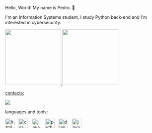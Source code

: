Hello, World! My name is Pedro. 👋

I'm an Information Systems student, I study Python back-end and I'm interested in cybersecurity.


<div>
<a href="https://github.com/PedroRodriguesSilva">
<img loading="lazy" height="180em" src="https://github-readme-stats.vercel.app/api?username=PedroRodriguesSilva&show_icons=true&theme=dracula&include_all_commits=true&count_private=true"/>
<img loading="lazy" height="180em" src="https://github-readme-stats.vercel.app/api/top-langs/?username=PedroRodriguesSilva&layout=compact&langs_count=7&theme=dracula"/>
</div>



contacts:
<div>
  <a href="https://www.linkedin.com/in/pedro-henrique-rodrigues-da-silva-5a7225226/" target="_blank"><img loading="lazy" src="https://img.shields.io/badge/-LinkedIn-%230077B5?style=for-the-badge&logo=linkedin&logoColor=white" target="_blank"></a> 
</div>
<div>


languages and tools:

<img 
  align= "left" 
  alt = "html" 
  title = "HTML" 
  width = "30px" 
  style = "padding-right: 10px;" 
  src="https://cdn.jsdelivr.net/gh/devicons/devicon@latest/icons/html5/html5-original.svg" 
/> 

<img 
  align= "left" 
  alt = "css" 
  title = "CSS" 
  width = "30px" 
  style = "padding-right: 10px;" 
  src="https://cdn.jsdelivr.net/gh/devicons/devicon@latest/icons/css3/css3-original.svg"
/>

<img 
  align= "left" 
  alt = "javascript" 
  title = "JavaScript" 
  width = "30px" 
  style = "padding-right: 10px;" 
  src="https://cdn.jsdelivr.net/gh/devicons/devicon@latest/icons/javascript/javascript-original.svg"
/>

<img 
  align= "left" 
  alt = "python" 
  title = "Python" 
  width = "30px" 
  style = "padding-right: 10px;" 
  src="https://cdn.jsdelivr.net/gh/devicons/devicon@latest/icons/python/python-original.svg"
/>

<img 
  align= "left" 
  alt = "django" 
  title = "Django" 
  width = "30px" 
  style = "padding-right: 10px;" 
  src="https://cdn.jsdelivr.net/gh/devicons/devicon@latest/icons/django/django-plain.svg"
/>

<img 
  align= "left" 
  alt = "java" 
  title = "Java" 
  width = "30px" 
  style = "padding-right: 10px;" 
  src="https://cdn.jsdelivr.net/gh/devicons/devicon@latest/icons/java/java-original.svg"
/>
</div>
